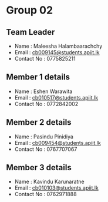 # Group 02

## Team Leader
- Name : Maleesha Halambaarachchy
- Email : cb009145@students.apiit.lk
- Contact No : 0775825211

## Member 1 details
- Name : Eshen Warawita
- Email : cb010517@students.apiit.lk
- Contact No : 0772842002

## Member 2 details
- Name : Pasindu Pinidiya
- Email : cb009454@students.apiit.lk
- Contact No : 0767707067
 
## Member 3 details
- Name : Kavindu Karunaratne
- Email : cb010103@students.apiit.lk
- Contact No : 0762971888